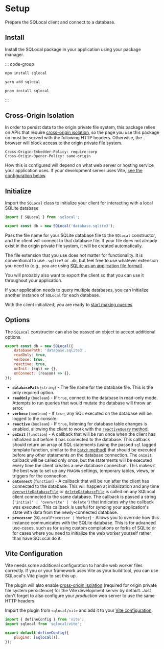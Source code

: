 # Setup

Prepare the SQLocal client and connect to a database.

## Install

Install the SQLocal package in your application using your package manager.

::: code-group

```sh [npm]
npm install sqlocal
```

```sh [yarn]
yarn add sqlocal
```

```sh [pnpm]
pnpm install sqlocal
```

:::

## Cross-Origin Isolation

In order to persist data to the origin private file system, this package relies on APIs that require [cross-origin isolation](https://developer.mozilla.org/en-US/docs/Web/API/Window/crossOriginIsolated), so the page you use this package on must be served with the following HTTP headers. Otherwise, the browser will block access to the origin private file system.

```http
Cross-Origin-Embedder-Policy: require-corp
Cross-Origin-Opener-Policy: same-origin
```

How this is configured will depend on what web server or hosting service your application uses. If your development server uses Vite, [see the configuration below](#vite-configuration).

## Initialize

Import the `SQLocal` class to initialize your client for interacting with a local SQLite database.

```javascript
import { SQLocal } from 'sqlocal';

export const db = new SQLocal('database.sqlite3');
```

Pass the file name for your SQLite database file to the `SQLocal` constructor, and the client will connect to that database file. If your file does not already exist in the origin private file system, it will be created automatically.

The file extension that you use does not matter for functionality. It is conventional to use `.sqlite3` or `.db`, but feel free to use whatever extension you need to (e.g., you are using [SQLite as an application file format](https://www.sqlite.org/aff_short.html)).

You will probably also want to export the client so that you can use it throughout your application.

If your application needs to query multiple databases, you can initialize another instance of `SQLocal` for each database.

With the client initialized, you are ready to [start making queries](/api/sql).

<!-- @include: ../.partials/initialization-note.md -->

## Options

The `SQLocal` constructor can also be passed an object to accept additional options.

```javascript
export const db = new SQLocal({
	databasePath: 'database.sqlite3',
	readOnly: true,
	verbose: true,
	reactive: true,
	onInit: (sql) => {},
	onConnect: (reason) => {},
});
```

- **`databasePath`** (`string`) - The file name for the database file. This is the only required option.
- **`readOnly`** (`boolean`) - If `true`, connect to the database in read-only mode. Attempts to run queries that would mutate the database will throw an error.
- **`verbose`** (`boolean`) - If `true`, any SQL executed on the database will be logged to the console.
- **`reactive`** (`boolean`) - If `true`, listening for database table changes is enabled, allowing the client to work with the [`reactiveQuery` method](../api/reactivequery.md).
- **`onInit`** (`function`) - A callback that will be run once when the client has initialized but before it has connected to the database. This callback should return an array of SQL statements (using the passed `sql` tagged template function, similar to the [`batch` method](../api/batch.md)) that should be executed before any other statements on the database connection. The `onInit` callback will be called only once, but the statements will be executed every time the client creates a new database connection. This makes it the best way to set up any `PRAGMA` settings, temporary tables, views, or triggers for the connection.
- **`onConnect`** (`function`) - A callback that will be run after the client has connected to the database. This will happen at initialization and any time [`overwriteDatabaseFile`](/api/overwritedatabasefile) or [`deleteDatabaseFile`](/api/deletedatabasefile) is called on any SQLocal client connected to the same database. The callback is passed a string (`'initial' | 'overwrite' | 'delete'`) that indicates why the callback was executed. This callback is useful for syncing your application's state with data from the newly-connected database.
- **`processor`** (`SQLocalProcessor | Worker`) - Allows you to override how this instance communicates with the SQLite database. This is for advanced use-cases, such as for using custom compilations or forks of SQLite or for cases where you need to initialize the web worker yourself rather than have SQLocal do it.

## Vite Configuration

Vite needs some additional configuration to handle web worker files correctly. If you or your framework uses Vite as your build tool, you can use SQLocal's Vite plugin to set this up.

The plugin will also enable [cross-origin isolation](#cross-origin-isolation) (required for origin private file system persistence) for the Vite development server by default. Just don't forget to also configure your _production_ web server to use the same HTTP headers.

Import the plugin from `sqlocal/vite` and add it to your [Vite configuration](https://vitejs.dev/config/).

```javascript
import { defineConfig } from 'vite';
import sqlocal from 'sqlocal/vite';

export default defineConfig({
	plugins: [sqlocal()],
});
```
